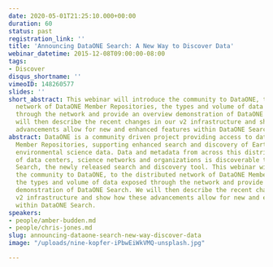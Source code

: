 ```yaml
---
date: 2020-05-01T21:25:10.000+00:00
duration: 60
status: past
registration_link: ''
title: 'Announcing DataONE Search: A New Way to Discover Data'
webinar_datetime: 2015-12-08T09:00:00-08:00
tags:
- Discover
disqus_shortname: ''
vimeoID: 148260577
slides: ''
short_abstract: This webinar will introduce the community to DataONE, to the distributed
  network of DataONE Member Repositories, the types and volume of data exposed
  through the network and provide an overview demonstration of DataONE Search. We
  will then describe the recent changes in our v2 infrastructure and show how these
  advancements allow for new and enhanced features within DataONE Search.
abstract: DataONE is a community driven project providing access to data across multiple
  Member Repositories, supporting enhanced search and discovery of Earth and
  environmental science data. Data and metadata from across this distributed network
  of data centers, science networks and organizations is discoverable through DataONE
  Search, the newly released search and discovery tool. This webinar will introduce
  the community to DataONE, to the distributed network of DataONE Member Repositories,
  the types and volume of data exposed through the network and provide an overview
  demonstration of DataONE Search. We will then describe the recent changes in our
  v2 infrastructure and show how these advancements allow for new and enhanced features
  within DataONE Search.
speakers:
- people/amber-budden.md
- people/chris-jones.md
slug: announcing-dataone-search-new-way-discover-data
image: "/uploads/nine-kopfer-iPbwEiWkVMQ-unsplash.jpg"

---
```

